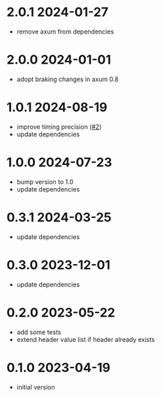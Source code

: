 # 2.0.1 2024-01-27

* remove axum from dependencies

# 2.0.0 2024-01-01

* adopt braking changes in axum 0.8

# 1.0.1 2024-08-19

* improve timing precision ([#2])
* update dependencies

[#2]: https://github.com/JensWalter/axum-server-timing/pull/2

# 1.0.0 2024-07-23

* bump version to 1.0
* update dependencies

# 0.3.1 2024-03-25

* update dependencies

# 0.3.0 2023-12-01

* update dependencies

# 0.2.0 2023-05-22

* add some tests
* extend header value list if header already exists

# 0.1.0 2023-04-19

* initial version